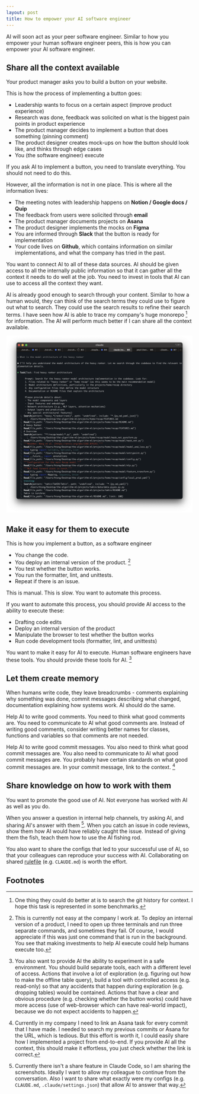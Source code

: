 ```yaml
---
layout: post
title: How to empower your AI software engineer
---
```

AI will soon act as your peer software engineer. Similar to how you empower your human software engineer peers, this is how you can empower your AI software engineer.



## Share all the context available

Your product manager asks you to build a button on your website.

This is how the process of implementing a button goes:

- Leadership wants to focus on a certain aspect (improve product experience)
- Research was done, feedback was solicited on what is the biggest pain points in product experience
- The product manager decides to implement a button that does something (pinning comment)
- The product designer creates mock-ups on how the button should look like, and thinks through edge cases
- You (the software engineer) execute

If you ask AI to implement a button, you need to translate everything. You should not need to do this.

However, all the information is not in one place. This is where all the information lives:

- The meeting notes with leadership happens on **Notion / Google docs / Quip**
- The feedback from users were solicited through **email**
- The product manager documents projects on **Asana**
- The product designer implements the mocks on **Figma**
- You are informed through **Slack** that the button is ready for implementation
- Your code lives on **Github**, which contains information on similar implementations, and what the company has tried in the past.

You want to connect AI to all of these data sources. AI should be given access to all the internally public information so that it can gather all the context it needs to do well at the job. You need to invest in tools that AI can use to access all the context they want.

AI is already good enough to search through your content. Similar to how a human would, they can think of the search terms they could use to figure out what to search. They could use the search results to refine their search terms. I have seen how AI is able to trace my company's huge monorepo [^3] for information. The AI will perform much better if I can share all the context available.

![](/assets/search-example.png)

[^3]: One thing they could do better at is to search the git history for context. I hope this task is represented in some benchmarks.


## Make it easy for them to execute

This is how you implement a button, as a software engineer

- You change the code.
- You deploy an internal version of the product. [^2]
- You test whether the button works.
- You run the formatter, lint, and unittests.
- Repeat if there is an issue.

This is manual. This is slow. You want to automate this process.

If you want to automate this process, you should provide AI access to the ability to execute these:
- Drafting code edits
- Deploy an internal version of the product
- Manipulate the browser to test whether the button works
- Run code development tools (formatter, lint, and unittests)

You want to make it easy for AI to execute. Human software engineers have these tools. You should provide these tools for AI. [^1]

[^1]: You also want to provide AI the ability to experiment in a safe environment. You should build separate tools, each with a different level of access. Actions that involve a lot of exploration (e.g. figuring out how to make the offline table query), build a tool with controlled access (e.g. read-only) so that any accidents that happen during exploration (e.g. dropping tables) would be contained. Actions that have a clear and obvious procedure (e.g. checking whether the button works) could have more access (use of web-browser which can have real-world impact), because we do not expect accidents to happen.

[^2]: This is currently not easy at the company I work at. To deploy an internal version of a product, I need to open up three terminals and run three separate commands, and sometimes they fail. Of course, I would appreciate if this was just one command that is run in the background. You see that making investments to help AI execute could help humans execute too.





## Let them create memory

When humans write code, they leave breadcrumbs - comments explaining why something was done, commit messages describing what changed, documentation explaining how systems work. AI should do the same.

Help AI to write good comments. You need to think what good comments are. You need to communicate to AI what good comments are. Instead of writing good comments, consider writing better names for classes, functions and variables so that comments are not needed.

Help AI to write good commit messages. You also need to think what good commit messages are. You also need to communicate to AI what good commit messages are. You probably have certain standards on what good commit messages are. In your commit message, link to the context. [^4]

[^4]: Currently in my company I need to link an Asana task for every commit that I have made. I needed to search my previous commits or Asana for the URL, which is tedious. But this effort is worth it, I could easily share how I implemented a project from end-to-end. If you provide AI all the context, this should make it effortless, you just check whether the link is correct.




## Share knowledge on how to work with them

You want to promote the good use of AI. Not everyone has worked with AI as well as you do.

When you answer a question in internal help channels, try asking AI, and sharing AI's answer with them [^5]. When you catch an issue in code reviews, show them how AI would have reliably caught the issue. Instead of giving them the fish, teach them how to use the AI fishing rod.

You also want to share the configs that led to your successful use of AI, so that your colleagues can reproduce your success with AI. Collaborating on shared [rulefile](/2025/05/31/writing-claude-md) (e.g. `CLAUDE.md`) is worth the effort.

[^5]: Currently there isn't a share feature in Claude Code, so I am sharing the screenshots. Ideally I want to allow my colleague to continue from the conversation. Also I want to share what exactly were my configs (e.g.  `CLAUDE.md`, `.claude/settings.json`) that allow AI to answer that way.


## Footnotes
